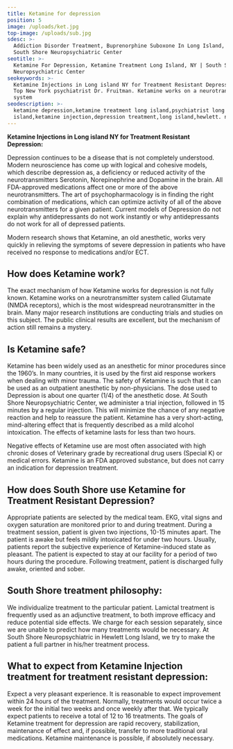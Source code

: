 ```yaml
---
title: Ketamine for depression
position: 5
image: /uploads/ket.jpg
top-image: /uploads/sub.jpg
sdesc: >-
  Addiction Disorder Treatment, Buprenorphine Suboxone In Long Island, Hewlett |
  South Shore Neuropsychiatric Center
seotitle: >-
  Ketamine For Depression, Ketamine Treatment Long Island, NY | South Shore
  Neuropsychiatric Center
seokeywords: >-
  Ketamine Injections in Long island NY for Treatment Resistant Depression by
  Top New York psychiatrist Dr. Fruitman. Ketamine works on a neurotransmitter
  system
seodescription: >-
  ketamine depression,ketamine treatment long island,psychiatrist long
  island,ketamine injection,depression treatment,long island,hewlett. ny
---
```

**Ketamine Injections in Long island NY for Treatment Resistant Depression:**

Depression continues to be a disease that is not completely understood. Modern neuroscience has come up with logical and cohesive models, which describe depression as, a deficiency or reduced activity of the neurotransmitters Serotonin, Norepinephrine and Dopamine in the brain. All FDA-approved medications affect one or more of the above neurotransmitters. The art of psychopharmacology is in finding the right combination of medications, which can optimize activity of all of the above neurotransmitters for a given patient. Current models of Depression do not explain why antidepressants do not work instantly or why antidepressants do not work for all of depressed patients.


Modern research shows that Ketamine, an old anesthetic, works very quickly in relieving the symptoms of severe depression in patients who have received no response to medications and/or ECT.



## How does Ketamine work?

The exact mechanism of how Ketamine works for depression is not fully known. Ketamine works on a neurotransmitter system called Glutamate (NMDA receptors), which is the most widespread neurotransmitter in the brain. Many major research institutions are conducting trials and studies on this subject. The public clinical results are excellent, but the mechanism of action still remains a mystery.



## Is Ketamine safe?

Ketamine has been widely used as an anesthetic for minor procedures since the 1960’s. In many countries, it is used by the first aid response workers when dealing with minor trauma. The safety of Ketamine is such that it can be used as an outpatient anesthetic by non-physicians. The dose used to Depression is about one quarter (1/4) of the anesthetic dose. At South Shore Neuropsychiatric Center, we administer a trial injection, followed in 15 minutes by a regular injection. This will minimize the chance of any negative reaction and help to reassure the patient. Ketamine has a very short-acting, mind-altering effect that is frequently described as a mild alcohol intoxication. The effects of ketamine lasts for less than two hours.


Negative effects of Ketamine use are most often associated with high chronic doses of Veterinary grade by recreational drug users (Special K) or medical errors. Ketamine is an FDA approved substance, but does not carry an indication for depression treatment.



## How does South Shore use Ketamine for Treatment Resistant Depression?

Appropriate patients are selected by the medical team. EKG, vital signs and oxygen saturation are monitored prior to and during treatment. During a treatment session, patient is given two injections, 10-15 minutes apart. The patient is awake but feels mildly intoxicated for under two hours. Usually, patients report the subjective experience of Ketamine-induced state as pleasant. The patient is expected to stay at our facility for a period of two hours during the procedure. Following treatment, patient is discharged fully awake, oriented and sober.

## 

## South Shore treatment philosophy:

We individualize treatment to the particular patient. Lamictal treatment is frequently used as an adjunctive treatment, to both improve efficacy and reduce potential side effects. We charge for each session separately, since we are unable to predict how many treatments would be necessary. At South Shore Neuropsychiatric in Hewlett Long Island, we try to make the patient a full partner in his/her treatment process.



## What to expect from Ketamine Injection treatment for treatment resistant depression:

Expect a very pleasant experience. It is reasonable to expect improvement within 24 hours of the treatment. Normally, treatments would occur twice a week for the initial two weeks and once weekly after that. We typically expect patients to receive a total of 12 to 16 treatments. The goals of Ketamine treatment for depression are rapid recovery, stabilization, maintenance of effect and, if possible, transfer to more traditional oral medications. Ketamine maintenance is possible, if absolutely necessary.
